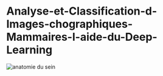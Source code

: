# Analyse-et-Classification-d-Images-chographiques-Mammaires-l-aide-du-Deep-Learning
![anatomie du sein](https://github.com/Germode/Analyse-et-Classification-d-Images-chographiques-Mammaires-l-aide-du-Deep-Learning/blob/main/Images/anatomie-sein.png)

